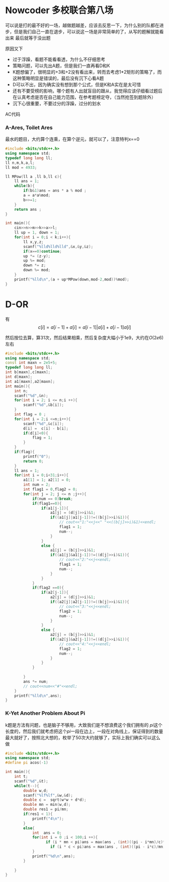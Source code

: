 # Nowcoder 多校联合第八场

可以说是打的最不好的一场，越做题越差，应该去反思一下，为什么别的队都在进步，但是我们自己一直在退步，可以说这一场是非常简单的了，从写的题解就能看出来
最后就等于没出题

原因又下

- 过于浮躁，看题不能看看透，为什么不仔细思考
- 策略问题，可以先出A题，但是我们一直再看D和K
- K题想偏了，很明显的+3和+2没有看出来，转而去考虑1*2矩形的策略了，而这种策略明显是错误的，最后没有沉下心看A题
- D可以不出，因为确实没有想到那个公式，但是K和A实在是太可惜
- 还有不要受榜的影响，哪个题有人出就盲目的跟从，我觉得应该仔细看过题后在认真考虑是否在自己能力范围，在参考题榜定夺，（当然抢签到题除外）
- 沉下心很重要，不要过分的浮躁，过分的划水
  
AC代码


### A-Ares, Toilet Ares

最水的题目，大约算个连乘，在算个逆元，就可以了，注意特判x==0


```cpp
#include <bits/stdc++.h>
using namespace std;
typedef long long ll;
ll n,m,k,a,l;
ll mod = 4933;

ll MPow(ll a ,ll b,ll c){
    ll ans = 1;
    while(b){
        if(b&1)ans = ans * a % mod ;
        a = a*a%mod;
        b>>=1;
    }
    return ans ;
}

int main(){
    cin>>n>>m>>k>>a>>l;
    ll up = 1, down = 1;
    for(int i = 0;i < k;i++){
        ll x,y,z;
        scanf("%lld%lld%lld",&x,&y,&z);
        if(x==0)continue;
        up *= (z-y);
        up %= mod;
        down *= z;
        down %= mod;
    }
    printf("%lld\n",(a + up*MPow(down,mod-2,mod))%mod);
}
```

# D-OR
有$$ c[i] = a[i-1] + a[i] = a[i-1]|a[i]+a[i-1]a[i]  $$

然后按位去算，算31次，然后结果相乘，然后复杂度大幅小于1e9，大约在$O(2e6)$左右

```cpp
#include <bits/stdc++.h>
using namespace std;
const int maxn = 2e5+5;
typedef long long ll;
int b[maxn],c[maxn];
int d[maxn];
int a1[maxn],a2[maxn];
int main(){
    int n;
    scanf("%d",&n);
    for(int i = 2; i <= n;i ++){
        scanf("%d",&b[i]);
    }
    int flag = 0 ;
    for(int i = 2;i <=n;i++){
        scanf("%d",&c[i]);
        d[i] =  c[i] - b[i];
        if(d[i]<0){
            flag = 1;
        }
    }
    if(flag){
        printf("0");
        return 0;
    }
    ll ans = 1;
    for(int i = 0;i<31;i++){
        a1[1] = 1; a2[1] = 0;
        int num = 2;
        int flag1 = 0,flag2 = 0;
        for(int j = 2; j <= n ;j++){
            if(num == 0)break;
            if(flag1==0){
                if(a1[j-1]){
                    a1[j] = (d[j]>>i)&1;
                    if((a1[j]|a1[j-1])!=((b[j]>>i)&1)){
                        // cout<<"1:"<<j<<" "<<((b[j]>>i)&1)<<endl;
                        flag1 = 1;
                        num--;
                    }
                }
                else {
                    a1[j] = (b[j]>>i)&1;
                    if((a1[j]&a1[j-1])!=((d[j]>>i)&1)){
                        // cout<<"2:"<<j<<endl;
                        flag1 = 1;
                        num--;
                    }
                }
            }
            if(flag2 ==0){
                if(a2[j-1]){
                    a2[j] = (d[j]>>i)&1;
                    if((a2[j]|a2[j-1])!=((b[j]>>i)&1)){
                        // cout<<"3:"<<j<<endl;
                        flag2 = 1;
                        num--;
                    }
                }
                else {
                    a2[j] = (b[j]>>i)&1;
                    if((a2[j]&a2[j-1])!=((d[j]>>i)&1)){
                        // cout<<"4:"<<j<<endl;
                        flag2 = 1;
                        num--;
                    }
                }
            }
            
        }
        ans *= num;
        // cout<<num<<"#"<<endl;
    }
    printf("%lld\n",ans);    
}

```

### K-Yet Another Problem About Pi
k题是方法有问题，也是脑子不够用，大致我们是不想浪费这个我们拥有的 $pi$这个长度的，然后我们就考虑把这个$pi$一段在边上，一段在对角线上，保证得到的数量最大就好了，按照北大想的，枚举了50次大约就够了，实际上我们确实可以这么做
```cpp
#include <bits/stdc++.h>
using namespace std;
#define pi acos(-1) 

int main(){
    int t;
    scanf("%d",&t);
    while(t--){
        double w,d;
        scanf("%lf%lf",&w,&d);
        double c =  sqrt(w*w + d*d);
        double mn = min(w,d);
        double res1 = pi/mn;
        if(res1 < 1){
            printf("4\n");
        }
        else{
            int  ans = 0;
            for(int i = 0 ;i < 100;i ++){
                  if (i * mn < pi)ans = max(ans , (int)((pi - i*mn)/c)*3 + i*2 + 4);
                    if (i * c < pi)ans = max(ans , (int)((pi - i*c)/mn)*2 + i*3 + 4);
            }
            printf("%d\n",ans);
        }
            
    }
}


```
